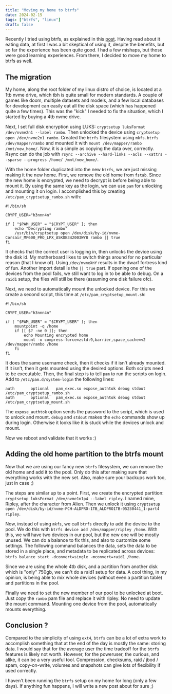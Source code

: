 ```yaml
---
title: "Moving my home to btrfs"
date: 2024-02-15
tags: ["btrfs", "linux"]
draft: false
---
```


Recently I tried using btrfs, as explained in this
[post](/posts/modern_filesystems/). Having read about it eating data, at first
I was a bit skeptical of using it, despite the benefits, but so far the
experience has been quite good. I had a few mishaps, but those were good
learning experiences. From there, I decided to move my home to btrfs as well.

## The migration

My home, along the root folder of my linux distro of choice, is located at a
1tb nvme drive, which tbh is quite small for modern standards. A couple of
games like doom, multiple datasets and models, and a few local databases for
development can easily eat all the disk space (which has happened quite a few
times). This was the "kick" I needed to fix the situation, which I started
by buying a 4tb nvme drive.

Next, I set full disk encryption using LUKS: `cryptsetup luksFormat
/dev/nvme2n1 --label rambo`. Then unlocked the device using
`cryptsetup open /dev/nvme2n1 rambo`. Created the `btrfs` filesystem
using `mkfs.btrfs /dev/mapper/rambo` and mounted it with
`mount /dev/mapper/rambo /mnt/new_home/`. Now, it is a simple as copying the
data over, correctly. Rsync can do the job with
`rsync --archive --hard-links --acls --xattrs --sparse --progress /home/ /mnt/new_home/`.

With the home folder duplicated into the new `btrfs`, we are just missing
making it the new home. First, we remove the old home from `fstab`. Since the
new home is encrypted, we need to decrypt is before being able to mount it. By
using the same key as the login, we can use `pam` for unlocking and mounting it
on login. I accomplished this by creating `/etc/pam_cryptsetup_rambo.sh` with:
```
#!/bin/sh

CRYPT_USER="h3nnn4n"

if [ "$PAM_USER" = "$CRYPT_USER" ]; then
    echo "Decrypting rambo"
    /usr/bin/cryptsetup open /dev/disk/by-id/nvme-Corsair_MP600_PRO_LPX_A5KOB342003WYB rambo || true
fi
```

It checks that the correct user is logging in, then unlocks the device using
the disk id. My motherboard likes to switch things around for no particular
reason (that I know of). Using `/dev/nvmeXnY` results in the dwarf fortress
kind of fun. Another import detail is the `|| true` part. If opening one of the
devices from the pool fails, we still want to log in to be able to debug. On a
`raid1` setup, the files will still be there (assuming one disk failure ofc).

Next, we need to automatically mount the unlocked device. For this we create a second script,
this time at `/etc/pam_cryptsetup_mount.sh`:
```
#!/bin/sh

CRYPT_USER="h3nnn4n"

if [ "$PAM_USER" = "$CRYPT_USER" ]; then
    mountpoint -q /home
    if [[ $? -ne 0 ]]; then
        echo Mounting encrypted home
        mount -o compress-force=zstd:9,barrier,space_cache=v2 /dev/mapper/rambo /home
    fi
fi
```

It does the same username check, then it checks if it isn't already mounted. If
it isn't, then it gets mounted using the desired options. Both scripts need to
be executable. Then, the final step is to tell `pam` to run the scripts on login.
Add to `/etc/pam.d/system-login` the following lines:
```
auth       optional   pam_exec.so expose_authtok debug stdout /etc/pam_cryptsetup_rambo.sh
auth       optional   pam_exec.so expose_authtok debug stdout /etc/pam_cryptsetup_mount.sh
```

The `expose_authtok` option sends the password to the script, which is used to
unlock and mount. `debug` and `stdout` makes the `echo` commands show up during
login. Otherwise it looks like it is stuck while the devices unlock and mount.

Now we reboot and validate that it works :)

## Adding the old home partition to the btrfs mount

Now that we are using our fancy new `btrfs` filesystem, we can remove the old
home and add it to the pool. Only do this after making sure that everything
works with the new set. Also, make sure your backups work too, just in case ;)

The steps are similar up to a point. First, we create the encrypted partition:
`cryptsetup luksFormat /dev/nvme1n1p4 --label ripley`. I named mine, Ripley, after
the character from Alien. Then we unlock it using
`cryptsetup open /dev/disk/by-id/nvme-PCH-ALDPRO-1TB_ALDPRO1TB-05230441_1-part4 ripley`.

Now, instead of using `mkfs`, we call `btrfs` directly to add the device to the
pool. We do this with `btrfs device add /dev/mapper/ripley /home`. With this,
we will have two devices in our pool, but the new one will be mostly unused. We
can do a balance to fix this, and also to customize some settings. The
following command balances the data, sets the data to be stored in a single
place, and metadata to be replicated across devices:
`btrfs balance start -dconvert=single -mconvert=raid1 /home`.

Since we are using the whole 4tb disk, and a partition from another disk which
is "only" 750gb, we can't do a raid1 setup for data. A cool thing, in my
opinion, is being able to mix whole devices (without even a partition table)
and partitions in the pool.

Finally we need to set the new member of our pool to be unlocked at boot. Just
copy the `rambo` pam file and replace it with ripley. No need to update the
mount command. Mounting one device from the pool, automatically mounts
everything.

## Conclusion ?

Compared to the simplicity of using `ext4`, `btrfs` can be a lot of extra work
to accomplish something that at the end of the day is mostly the same: storing
data. I would say that for the average user the time tradeoff for the `btrfs`
features is likely not worth. However, for the poweruser, the curious, and
alike, it can be a very useful tool. Compression, checksums, raid / jbod /
spam, copy-on-write, volumes and snapshots can give lots of flexibility if used
correctly.

I haven't been running the `btrfs` setup on my home for long (only a few days).
If anything fun happens, I will write a new post about for sure ;)
